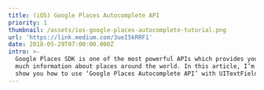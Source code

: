 ```yaml
---
title: (iOS) Google Places Autocomplete API
priority: 1
thumbnail: /assets/ios-google-places-autocomplete-tutorial.png
url: 'https://link.medium.com/3ueI5kRRF1'
date: 2018-05-29T07:00:00.000Z
intro: >-
  Google Places SDK is one of the most powerful APIs which provides you with
  much information about places around the world. In this article, I’m going to
  show you how to use ‘Google Places Autocomplete API’ with UITextField.
---
```


